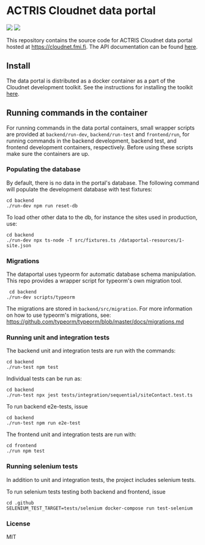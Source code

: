 # ACTRIS Cloudnet data portal
![](https://github.com/actris-cloudnet/dataportal/workflows/Lint%20and%20test/badge.svg)
![](https://github.com/actris-cloudnet/dataportal/workflows/Selenium%20test/badge.svg)

This repository contains the source code for ACTRIS Cloudnet data portal hosted at https://cloudnet.fmi.fi.
The API documentation can be found [here](https://docs.cloudnet.fmi.fi/).

## Install

The data portal is distributed as a docker container as a part of the Cloudnet development toolkit.
See the instructions for installing the toolkit [here](https://github.com/actris-cloudnet/dev-toolkit/).


## Running commands in the container

For running commands in the data portal containers, small wrapper scripts are provided at `backend/run-dev`, `backend/run-test` and `frontend/run`,
for running commands in the backend development, backend test, and frontend development containers, respectively.
Before using these scripts make sure the containers are up.

### Populating the database

By default, there is no data in the portal's database. The following command will populate the development
database with test fixtures:

    cd backend
    ./run-dev npm run reset-db
    
To load other other data to the db, for instance the sites used in production, use:
    
    cd backend
    ./run-dev npx ts-node -T src/fixtures.ts /dataportal-resources/1-site.json
    
 ### Migrations
 
 The dataportal uses typeorm for automatic database schema manipulation. This repo provides a wrapper script for typeorm's own migration tool.
 
     cd backend
    ./run-dev scripts/typeorm
    
 The migrations are stored in `backend/src/migration`. For more information on how to use typeorm's migrations, see: https://github.com/typeorm/typeorm/blob/master/docs/migrations.md


### Running unit and integration tests
    
The backend unit and integration tests are run with the commands:

    cd backend
    ./run-test npm test

Individual tests can be run as:

    cd backend
    ./run-test npx jest tests/integration/sequential/siteContact.test.ts

To run backend e2e-tests, issue

    cd backend
    ./run-test npm run e2e-test
    
The frontend unit and integration tests are run with:

    cd frontend
    ./run npm test
    
    
### Running selenium tests

In addition to unit and integration tests, the project includes selenium tests.

    
To run selenium tests testing both backend and frontend, issue

    cd .github
    SELENIUM_TEST_TARGET=tests/selenium docker-compose run test-selenium
    
    

### License
MIT
